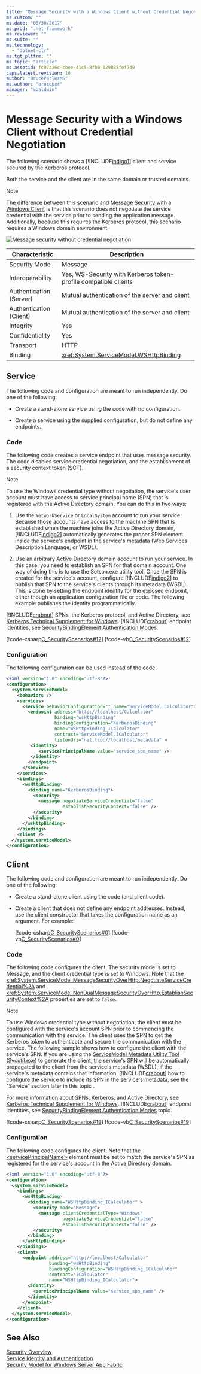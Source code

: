```yaml
---
title: "Message Security with a Windows Client without Credential Negotiation | Microsoft Docs"
ms.custom: ""
ms.date: "03/30/2017"
ms.prod: ".net-framework"
ms.reviewer: ""
ms.suite: ""
ms.technology: 
  - "dotnet-clr"
ms.tgt_pltfrm: ""
ms.topic: "article"
ms.assetid: fc07a26c-cbee-41c5-8fb0-329085fef749
caps.latest.revision: 18
author: "BrucePerlerMS"
ms.author: "bruceper"
manager: "mbaldwin"
---
```

# Message Security with a Windows Client without Credential Negotiation
The following scenario shows a [!INCLUDE[indigo1](../../../../includes/indigo1-md.md)] client and service secured by the Kerberos protocol.  
  
 Both the service and the client are in the same domain or trusted domains.  
  
> [!NOTE]
>  The difference between this scenario and [Message Security with a Windows Client](../../../../docs/framework/wcf/feature-details/message-security-with-a-windows-client.md) is that this scenario does not negotiate the service credential with the service prior to sending the application message. Additionally, because this requires the Kerberos protocol, this scenario requires a Windows domain environment.  
  
 ![Message security without credential negotiation](../../../../docs/framework/wcf/feature-details/media/0c9f9baa-2439-4ef9-92f4-43c242d85d0d.gif "0c9f9baa-2439-4ef9-92f4-43c242d85d0d")  
  
|Characteristic|Description|  
|--------------------|-----------------|  
|Security Mode|Message|  
|Interoperability|Yes, WS-Security with Kerberos token-profile compatible clients|  
|Authentication (Server)|Mutual authentication of the server and client|  
|Authentication (Client)|Mutual authentication of the server and client|  
|Integrity|Yes|  
|Confidentiality|Yes|  
|Transport|HTTP|  
|Binding|<xref:System.ServiceModel.WSHttpBinding>|  
  
## Service  
 The following code and configuration are meant to run independently. Do one of the following:  
  
-   Create a stand-alone service using the code with no configuration.  
  
-   Create a service using the supplied configuration, but do not define any endpoints.  
  
### Code  
 The following code creates a service endpoint that uses message security. The code disables service credential negotiation, and the establishment of a security context token (SCT).  
  
> [!NOTE]
>  To use the Windows credential type without negotiation, the service's user account must have access to service principal name (SPN) that is registered with the Active Directory domain. You can do this in two ways:  
  
1.  Use the `NetworkService` or `LocalSystem` account to run your service. Because those accounts have access to the machine SPN that is established when the machine joins the Active Directory domain, [!INCLUDE[indigo2](../../../../includes/indigo2-md.md)] automatically generates the proper SPN element inside the service's endpoint in the service's metadata (Web Services Description Language, or WSDL).  
  
2.  Use an arbitrary Active Directory domain account to run your service. In this case, you need to establish an SPN for that domain account. One way of doing this is to use the Setspn.exe utility tool. Once the SPN is created for the service's account, configure [!INCLUDE[indigo2](../../../../includes/indigo2-md.md)] to publish that SPN to the service's clients through its metadata (WSDL). This is done by setting the endpoint identity for the exposed endpoint, either though an application configuration file or code. The following example publishes the identity programmatically.  
  
 [!INCLUDE[crabout](../../../../includes/crabout-md.md)] SPNs, the Kerberos protocol, and Active Directory, see [Kerberos Technical Supplement for Windows](http://go.microsoft.com/fwlink/?LinkId=88330). [!INCLUDE[crabout](../../../../includes/crabout-md.md)] endpoint identities, see [SecurityBindingElement Authentication Modes](../../../../docs/framework/wcf/feature-details/securitybindingelement-authentication-modes.md).  
  
 [!code-csharp[C_SecurityScenarios#12](../../../../samples/snippets/csharp/VS_Snippets_CFX/c_securityscenarios/cs/source.cs#12)]
 [!code-vb[C_SecurityScenarios#12](../../../../samples/snippets/visualbasic/VS_Snippets_CFX/c_securityscenarios/vb/source.vb#12)]  
  
### Configuration  
 The following configuration can be used instead of the code.  
  
```xml  
<?xml version="1.0" encoding="utf-8"?>  
<configuration>  
  <system.serviceModel>  
    <behaviors />  
    <services>  
      <service behaviorConfiguration="" name="ServiceModel.Calculator">  
        <endpoint address="http://localhost/Calculator"   
                  binding="wsHttpBinding"  
                  bindingConfiguration="KerberosBinding"  
                  name="WSHttpBinding_ICalculator"  
                  contract="ServiceModel.ICalculator"   
                  listenUri="net.tcp://localhost/metadata" >  
         <identity>  
            <servicePrincipalName value="service_spn_name" />  
         </identity>  
        </endpoint>  
      </service>  
    </services>  
    <bindings>  
      <wsHttpBinding>  
        <binding name="KerberosBinding">  
          <security>  
            <message negotiateServiceCredential="false"   
                     establishSecurityContext="false" />  
          </security>  
        </binding>  
      </wsHttpBinding>  
    </bindings>  
    <client />  
  </system.serviceModel>  
</configuration>  
```  
  
## Client  
 The following code and configuration are meant to run independently. Do one of the following:  
  
-   Create a stand-alone client using the code (and client code).  
  
-   Create a client that does not define any endpoint addresses. Instead, use the client constructor that takes the configuration name as an argument. For example:  
  
     [!code-csharp[C_SecurityScenarios#0](../../../../samples/snippets/csharp/VS_Snippets_CFX/c_securityscenarios/cs/source.cs#0)]
     [!code-vb[C_SecurityScenarios#0](../../../../samples/snippets/visualbasic/VS_Snippets_CFX/c_securityscenarios/vb/source.vb#0)]  
  
### Code  
 The following code configures the client. The security mode is set to Message, and the client credential type is set to Windows. Note that the <xref:System.ServiceModel.MessageSecurityOverHttp.NegotiateServiceCredential%2A> and <xref:System.ServiceModel.NonDualMessageSecurityOverHttp.EstablishSecurityContext%2A> properties are set to `false`.  
  
> [!NOTE]
>  To use Windows credential type without negotiation, the client must be configured with the service's account SPN prior to commencing the communication with the service. The client uses the SPN to get the Kerberos token to authenticate and secure the communication with the service. The following sample shows how to configure the client with the service's SPN. If you are using the [ServiceModel Metadata Utility Tool (Svcutil.exe)](../../../../docs/framework/wcf/servicemodel-metadata-utility-tool-svcutil-exe.md) to generate the client, the service's SPN will be automatically propagated to the client from the service's metadata (WSDL), if the service's metadata contains that information. [!INCLUDE[crabout](../../../../includes/crabout-md.md)] how to configure the service to include its SPN in the service's metadata, see the "Service" section later in this topic .  
>   
>  For more information about SPNs, Kerberos, and Active Directory, see [Kerberos Technical Supplement for Windows](http://go.microsoft.com/fwlink/?LinkId=88330). [!INCLUDE[crabout](../../../../includes/crabout-md.md)] endpoint identities, see [SecurityBindingElement Authentication Modes](../../../../docs/framework/wcf/feature-details/securitybindingelement-authentication-modes.md) topic.  
  
 [!code-csharp[C_SecurityScenarios#19](../../../../samples/snippets/csharp/VS_Snippets_CFX/c_securityscenarios/cs/source.cs#19)]
 [!code-vb[C_SecurityScenarios#19](../../../../samples/snippets/visualbasic/VS_Snippets_CFX/c_securityscenarios/vb/source.vb#19)]  
  
### Configuration  
 The following code configures the client. Note that the [\<servicePrincipalName>](../../../../docs/framework/configure-apps/file-schema/wcf/serviceprincipalname.md) element must be set to match the service's SPN as registered for the service's account in the Active Directory domain.  
  
```xml  
<?xml version="1.0" encoding="utf-8"?>  
<configuration>  
  <system.serviceModel>  
    <bindings>  
      <wsHttpBinding>  
        <binding name="WSHttpBinding_ICalculator" >  
          <security mode="Message">  
            <message clientCredentialType="Windows"   
                     negotiateServiceCredential="false"  
                     establishSecurityContext="false" />  
          </security>  
        </binding>  
      </wsHttpBinding>  
    </bindings>  
    <client>  
      <endpoint address="http://localhost/Calculator"   
                binding="wsHttpBinding"  
                bindingConfiguration="WSHttpBinding_ICalculator"  
                contract="ICalculator"  
                name="WSHttpBinding_ICalculator">  
        <identity>  
          <servicePrincipalName value="service_spn_name" />  
        </identity>  
      </endpoint>  
    </client>  
  </system.serviceModel>  
</configuration>  
```  
  
## See Also  
 [Security Overview](../../../../docs/framework/wcf/feature-details/security-overview.md)   
 [Service Identity and Authentication](../../../../docs/framework/wcf/feature-details/service-identity-and-authentication.md)   
 [Security Model for Windows Server App Fabric](http://go.microsoft.com/fwlink/?LinkID=201279&clcid=0x409)